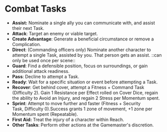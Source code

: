 # Combat Tasks

- **Assist:** Nominate a single ally you can communicate with, and assist their next Task.
- **Attack**: Target an enemy or viable target.
- **Create Advantage**: Generate a beneficial circumstance or remove a Complication.
- **Direct**: (Commanding officers only) Nominate another character to attempt a single Task, assisted by you. That person gets an assist. ::can only be used once per scene::
- **Guard**: Find a defensible position, focus on surroundings, or gain additional attack readiness.
- **Pass**: Decline to attempt a Task.
- **Ready**: Wait for a specific situation or event before attempting a Task.
- **Recover**: Get behind cover, attempt a Fitness + Command Task (Difficulty 2). Gain 1 Resistance per Effect rolled on Cover Dice, regain the ability to Avoid an Injury, and regain 2 Stress per Momentum spent.
- **Sprint**: Attempt to move further and faster (Fitness + Security Task, Difficulty 0).Success grants 1 zone of movement, +1 zone per Momentum spent (Repeatable).
- **First Aid:** Treat the injury of a character within Reach.
- **Other Tasks**: Perform other actions at the Gamemaster's discretion.

